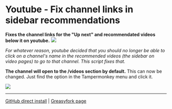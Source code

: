 <h1>Youtube - Fix channel links in sidebar recommendations</h1>
<b>Fixes the channel links for the "Up next" and recommendated videos below it on youtube.</b>

<img src="https://i.imgur.com/twQKqH2.png">

<i>For whatever reason, youtube decided that you should no longer be able to click on a channel's name in the recommended videos (the sidebar on video pages) to go to that channel.
This script fixes that.</i>

<b>The channel will open to the /videos section by default.</b> This can now be changed. Just find the option in the Tampermonkey menu and click it.

<img src="https://i.imgur.com/bgYJEoG.png">

____
[GitHub direct install](https://github.com/OneNot/Userscripts/raw/main/Youtube%20-%20Fix%20channel%20links%20in%20sidebar%20recommendations/index.user.js) | [Greasyfork page](https://greasyfork.org/en/scripts/376510-youtube-fix-channel-links-in-sidebar-recommendations)
